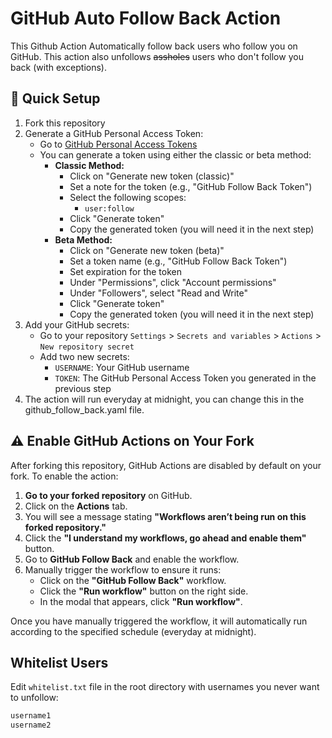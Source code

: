 # GitHub Auto Follow Back Action

This Github Action Automatically follow back users who follow you on GitHub. This action also unfollows ~~assholes~~ users who don't follow you back (with exceptions).



## 🚀 Quick Setup
1. Fork this repository
2. Generate a GitHub Personal Access Token:
   - Go to [GitHub Personal Access Tokens](https://github.com/settings/tokens)
   - You can generate a token using either the classic or beta method:
     - **Classic Method:**
       - Click on "Generate new token (classic)"
       - Set a note for the token (e.g., "GitHub Follow Back Token")
       - Select the following scopes:
         - `user:follow`
       - Click "Generate token"
       - Copy the generated token (you will need it in the next step)
     - **Beta Method:**
       - Click on "Generate new token (beta)"
       - Set a token name (e.g., "GitHub Follow Back Token")
       - Set expiration for the token
       - Under "Permissions", click "Account permissions"
       - Under "Followers", select "Read and Write"
       - Click "Generate token"
       - Copy the generated token (you will need it in the next step)
3. Add your GitHub secrets:
   - Go to your repository `Settings` > `Secrets and variables` > `Actions` > `New repository secret`
   - Add two new secrets:
     - `USERNAME`: Your GitHub username
     - `TOKEN`: The GitHub Personal Access Token you generated in the previous step
4. The action will run everyday at midnight, you can change this in the github_follow_back.yaml file.

## ⚠️ Enable GitHub Actions on Your Fork

After forking this repository, GitHub Actions are disabled by default on your fork. To enable the action:

1. **Go to your forked repository** on GitHub.
2. Click on the **Actions** tab.
3. You will see a message stating **"Workflows aren’t being run on this forked repository."**
4. Click the **"I understand my workflows, go ahead and enable them"** button.
5. Go to **GitHub Follow Back** and enable the workflow.
6. Manually trigger the workflow to ensure it runs:
   - Click on the **"GitHub Follow Back"** workflow.
   - Click the **"Run workflow"** button on the right side.
   - In the modal that appears, click **"Run workflow"**.
   
Once you have manually triggered the workflow, it will automatically run according to the specified schedule (everyday at midnight).


## Whitelist Users
Edit `whitelist.txt` file in the root directory with usernames you never want to unfollow:
```txt
username1
username2